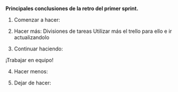 **Principales conclusiones de la retro del primer sprint.**

1. Comenzar a hacer:



2. Hacer más:
Divisiones de tareas
Utilizar más el trello para ello e ir actualizandolo

3. Continuar haciendo:

¡Trabajar en equipo! 

4. Hacer menos:

5. Dejar de hacer:

